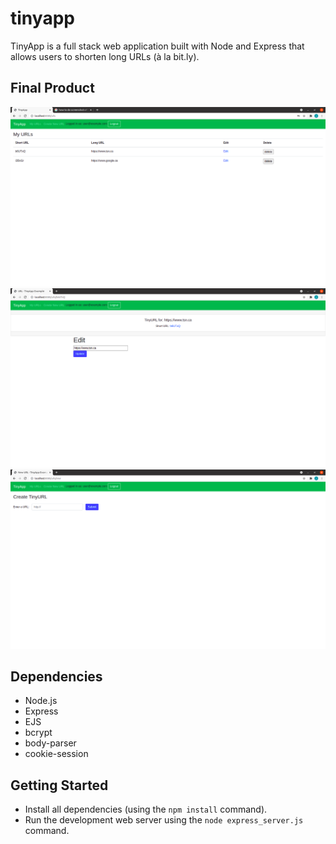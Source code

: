 # tinyapp

TinyApp is a full stack web application built with Node and Express that allows users to shorten long URLs (à la bit.ly).

## Final Product

!["screenshot description: URL page"](https://github.com/Julietmtl/tinyapp/blob/master/docs/url_page.png)
!["screenshot description: Individual ShortURL page"](https://github.com/Julietmtl/tinyapp/blob/master/docs/shortURL_page.png)
!["screenshot description: Create new URL page"](https://github.com/Julietmtl/tinyapp/blob/master/docs/newURL_page.png)

## Dependencies

- Node.js
- Express
- EJS
- bcrypt
- body-parser
- cookie-session

## Getting Started

- Install all dependencies (using the `npm install` command).
- Run the development web server using the `node express_server.js` command.

